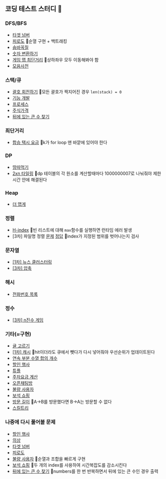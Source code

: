 ## 코딩 테스트 스터디 🦅

### DFS/BFS
* [타겟 넘버](https://school.programmers.co.kr/learn/courses/30/lessons/43165)
* [피로도](https://school.programmers.co.kr/learn/courses/30/lessons/87946#) 🚨순열 구현 + 백트래킹
* [숨바꼭질](https://www.acmicpc.net/problem/1697)
* [숫자 변환하기](https://school.programmers.co.kr/learn/courses/30/lessons/154538)
* [게임 맵 최단거리](https://school.programmers.co.kr/learn/courses/30/lessons/1844) 🚨상하좌우 모두 이동해봐야 함
* [모음사전](https://school.programmers.co.kr/learn/courses/30/lessons/84512)

### 스택/큐
* [괄호 회전하기](https://school.programmers.co.kr/learn/courses/30/lessons/76502) 🚨모든 괄호가 짝지어진 경우 `len(stack) = 0`
* [기능 개발](https://school.programmers.co.kr/learn/courses/30/lessons/42586)
* [프로세스](https://school.programmers.co.kr/learn/courses/30/lessons/42587)
* [주식가격](https://school.programmers.co.kr/learn/courses/30/lessons/42584)
* [뒤에 있는 큰 수 찾기](https://school.programmers.co.kr/learn/courses/30/lessons/154539?language=python3)

### 최단거리
* [합승 택시 요금](https://school.programmers.co.kr/learn/courses/30/lessons/72413#) 🚨k가 for loop 맨 바깥에 있어야 한다

### DP
* [땅따먹기](https://school.programmers.co.kr/learn/courses/30/lessons/12913)
* [2xn 타일링](https://school.programmers.co.kr/learn/courses/30/lessons/12900) 🚨dp 테이블의 각 원소를 계산할때마다 1000000007로 나눠줘야 제한시간 안에 해결된다

### Heap
* [더 맵게](https://school.programmers.co.kr/learn/courses/30/lessons/42626)

### 정렬
* [H-index](https://school.programmers.co.kr/learn/courses/30/lessons/42747#) 🚨빈 리스트에 대해 `max`함수를 실행하면 런타임 에러 발생
* [3차] 파일명 정렬 [문제](https://school.programmers.co.kr/learn/courses/30/lessons/17686#) [정답](https://github.com/mingeun2154/python-algorithm-study/blob/main/mingeun/Lv2/17686%23.py) 🚨index가 지정된 범위를 벗어나는지 검사

### 문자열
* [\[1차\] 뉴스 클러스터링](https://school.programmers.co.kr/learn/courses/30/lessons/17677)
* [\[3차\] 압축](https://school.programmers.co.kr/learn/courses/30/lessons/17684)

### 해시
* [전화번호 목록](https://school.programmers.co.kr/learn/courses/30/lessons/42577)

### 정수
* [\[3차\] n진수 게임](https://school.programmers.co.kr/learn/courses/30/lessons/17687)

### 기타(≈구현)
* [귤 고르기](https://school.programmers.co.kr/learn/courses/30/lessons/138476)
* [\[1차\] 캐시](https://school.programmers.co.kr/learn/courses/30/lessons/17680) 🚨hit이더라도 큐에서 뺏다가 다시 넣어줘야 우선순위가 업데이트된다
* [연속 부분 수열 합의 개수](https://school.programmers.co.kr/learn/courses/30/lessons/131701)
* [할인 행사](https://school.programmers.co.kr/learn/courses/30/lessons/131127#)
* [튜플](https://school.programmers.co.kr/learn/courses/30/lessons/64065)
* [주차요금 계산](https://school.programmers.co.kr/learn/courses/30/lessons/92341)
* [오픈채팅방](https://school.programmers.co.kr/learn/courses/30/lessons/42888)
* [불량 사용자](https://school.programmers.co.kr/learn/courses/30/lessons/64064)
* [보석 쇼핑](https://school.programmers.co.kr/learn/courses/30/lessons/67258)
* [방문 길이](https://school.programmers.co.kr/learn/courses/30/lessons/49994#) 🚨A->B를 방문했다면 B->A는 방문할 수 없다
* [스킬트리](https://school.programmers.co.kr/learn/courses/30/lessons/49993)

### 나중에 다시 풀어볼 문제
* [할인 행사](https://school.programmers.co.kr/learn/courses/30/lessons/131127#)
* [의상](https://school.programmers.co.kr/learn/courses/30/lessons/42578)
* [타겟 넘버](https://school.programmers.co.kr/learn/courses/30/lessons/43165)
* [피로도](https://school.programmers.co.kr/learn/courses/30/lessons/87946#)
* [불량 사용자](https://school.programmers.co.kr/learn/courses/30/lessons/64064) 🚨순열과 조합을 빠르게 구현
* [보석 쇼핑](https://school.programmers.co.kr/learn/courses/30/lessons/67258) 🚨두 개의 index를 사용하여 시간복잡도를 감소시킨다
* [뒤에 있는 큰 수 찾기](https://school.programmers.co.kr/learn/courses/30/lessons/154539?language=python3) 🚨numbers를 한 번 반복하면서 뒤에 있는 큰 수인 경우 출력
